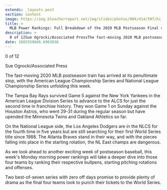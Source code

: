 ```yaml
--- 
extends: _layouts.post 
section: content 
image: https://img.bleacherreport.net/img/slides/photos/004/414/507/hi-res-c95c1107d0c6576d7276755bd3f179fc_crop_exact.jpg?w=1200&h=1200&q=75 
title: > 
  MLB Power Rankings: Full Breakdown of the 2020 MLB Postseason Final 4 Rosters 
description: > 
  0 of 12Sue Ogrocki/Associated PressThe fast-moving 2020 MLB postseason train has arrived at its penultimate stop, with the American League Championship Series and National League Championship Series unfolding this week.On the National League side, the Los Angeles Dodgers are in the NLCS for the fourth time in five years but are still searching for their first World Series title since 1988.The Atlanta Braves stand in their way, and with the pieces falling into place in the starting rotation, the NL East champs are dangerous.As we look ahead to another exciting week of postseason baseball, this week's Monday morning power rankings will take a deeper dive into those four teams by ranking their respective bullpens, starting pitching rotations and offenses.Two best-of-seven series with zero off days promise to provide plenty of drama as the final four teams look to punch their tickets to the World Series. 
date: 1602559666.6903036 
--- 
```

0 of 12

Sue Ogrocki/Associated Press

The fast-moving 2020 MLB postseason train has arrived at its penultimate stop, with the American League Championship Series and National League Championship Series unfolding this week.

The Tampa Bay Rays survived Game 5 against the New York Yankees in the American League Division Series to advance to the ALCS for just the second time in franchise history. They won Game 1 on Sunday against the Houston Astros, who went 29-31 during the regular season but have upended the Minnesota Twins and Oakland Athletics so far.

On the National League side, the Los Angeles Dodgers are in the NLCS for the fourth time in five years but are still searching for their first World Series title since 1988. The Atlanta Braves stand in their way, and with the pieces falling into place in the starting rotation, the NL East champs are dangerous.

As we look ahead to another exciting week of postseason baseball, this week's Monday morning power rankings will take a deeper dive into those four teams by ranking their respective bullpens, starting pitching rotations and offenses.

Two best-of-seven series with zero off days promise to provide plenty of drama as the final four teams look to punch their tickets to the World Series.